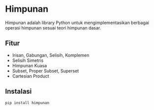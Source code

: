 # Himpunan

Himpunan adalah library Python untuk mengimplementasikan berbagai operasi himpunan sesuai teori himpunan dasar.

## Fitur
- Irisan, Gabungan, Selisih, Komplemen
- Selisih Simetris
- Himpunan Kuasa
- Subset, Proper Subset, Superset
- Cartesian Product

## Instalasi
```bash
pip install himpunan
